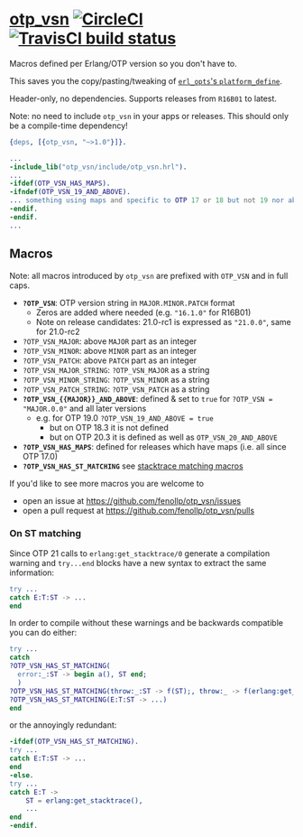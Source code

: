# [otp_vsn](https://github.com/fenollp/otp_vsn) [![CircleCI](https://circleci.com/gh/fenollp/otp_vsn/tree/master.svg?style=svg)](https://circleci.com/gh/fenollp/otp_vsn/tree/master) [![TravisCI build status](https://travis-ci.org/fenollp/otp_vsn.svg?branch=master)](https://travis-ci.org/fenollp/otp_vsn)

Macros defined per Erlang/OTP version so you don't have to.

This saves you the copy/pasting/tweaking of [`erl_opts`'s `platform_define`](https://www.rebar3.org/docs/configuration#section-compilation).

Header-only, no dependencies. Supports releases from `R16B01` to latest.

Note: no need to include `otp_vsn` in your apps or releases. This should only be a compile-time dependency!

```erlang
{deps, [{otp_vsn, "~>1.0"}]}.
```

```erlang
...
-include_lib("otp_vsn/include/otp_vsn.hrl").
...
-ifdef(OTP_VSN_HAS_MAPS).
-ifndef(OTP_VSN_19_AND_ABOVE).
... something using maps and specific to OTP 17 or 18 but not 19 nor above ...
-endif.
-endif.
...
```

## Macros

Note: all macros introduced by `otp_vsn` are prefixed with `OTP_VSN` and in full caps.

* **`?OTP_VSN`**: OTP version string in `MAJOR.MINOR.PATCH` format
    * Zeros are added where needed (e.g. `"16.1.0"` for R16B01)
    * Note on release candidates: 21.0-rc1 is expressed as `"21.0.0"`, same for 21.0-rc2
* `?OTP_VSN_MAJOR`: above `MAJOR` part as an integer
* `?OTP_VSN_MINOR`: above `MINOR` part as an integer
* `?OTP_VSN_PATCH`: above `PATCH` part as an integer
* `?OTP_VSN_MAJOR_STRING`: `?OTP_VSN_MAJOR` as a string
* `?OTP_VSN_MINOR_STRING`: `?OTP_VSN_MINOR` as a string
* `?OTP_VSN_PATCH_STRING`: `?OTP_VSN_PATCH` as a string
* **`?OTP_VSN_{{MAJOR}}_AND_ABOVE`**: defined & set to `true` for `?OTP_VSN = "MAJOR.0.0"` and all later versions
    * e.g. for OTP 19.0 `?OTP_VSN_19_AND_ABOVE = true`
        * but on OTP 18.3 it is not defined
        * but on OTP 20.3 it is defined as well as `OTP_VSN_20_AND_ABOVE`
* **`?OTP_VSN_HAS_MAPS`**: defined for releases which have maps (i.e. all since OTP 17.0)
* **`?OTP_VSN_HAS_ST_MATCHING`** see [stacktrace matching macros](#on-st-matching)

If you'd like to see more macros you are welcome to
* open an issue at https://github.com/fenollp/otp_vsn/issues
* open a pull request at https://github.com/fenollp/otp_vsn/pulls


### On ST matching

Since OTP 21 calls to `erlang:get_stacktrace/0` generate a compilation warning
and `try...end` blocks have a new syntax to extract the same information:

```erlang
try ...
catch E:T:ST -> ...
end
```

In order to compile without these warnings and be backwards compatible
you can do either:

```erlang
try ...
catch
?OTP_VSN_HAS_ST_MATCHING(
  error:_:ST -> begin a(), ST end;
  )
?OTP_VSN_HAS_ST_MATCHING(throw:_:ST -> f(ST);, throw:_ -> f(erlang:get_stacktrace());)
?OTP_VSN_HAS_ST_MATCHING(E:T:ST -> ...)
end
```

or the annoyingly redundant:

```erlang
-ifdef(OTP_VSN_HAS_ST_MATCHING).
try ...
catch E:T:ST -> ...
end
-else.
try ...
catch E:T ->
    ST = erlang:get_stacktrace(),
    ...
end
-endif.
```
